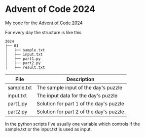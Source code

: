 # Advent of Code 2024

My code for the [Advent of Code 2024](https://adventofcode.com/2024)

For every day the structure is like this

```
2024
├── 01
│   ├── sample.txt
│   ├── input.txt
│   ├── part1.py
│   ├── part2.py
│   ├── result.txt
```

| File       | Description                             |
|------------|-----------------------------------------|
| sample.txt | The sample input of the day's puzzle    |
| input.txt  | The input data for the day's puzzle     | 
| part1.py   | Solution for part 1 of the day's puzzle | 
| part2.py   | Solution for part 2 of the day's puzzle | 

In the python scripts I've usually one variable which controls if the sample.txt or the input.txt is used as input.
